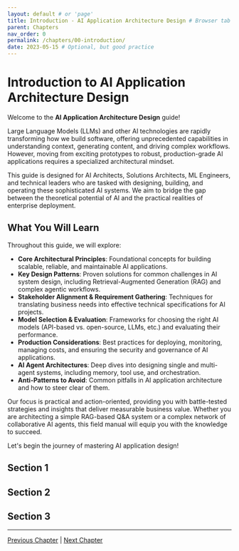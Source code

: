 ```yaml
---
layout: default # or 'page'
title: Introduction - AI Application Architecture Design # Browser tab title for this page
parent: Chapters
nav_order: 0
permalink: /chapters/00-introduction/
date: 2023-05-15 # Optional, but good practice
---
```


# Introduction to AI Application Architecture Design

Welcome to the **AI Application Architecture Design** guide! 

Large Language Models (LLMs) and other AI technologies are rapidly transforming how we build software, offering unprecedented capabilities in understanding context, generating content, and driving complex workflows. However, moving from exciting prototypes to robust, production-grade AI applications requires a specialized architectural mindset.

This guide is designed for AI Architects, Solutions Architects, ML Engineers, and technical leaders who are tasked with designing, building, and operating these sophisticated AI systems. We aim to bridge the gap between the theoretical potential of AI and the practical realities of enterprise deployment.

## What You Will Learn

Throughout this guide, we will explore:

- **Core Architectural Principles**: Foundational concepts for building scalable, reliable, and maintainable AI applications.
- **Key Design Patterns**: Proven solutions for common challenges in AI system design, including Retrieval-Augmented Generation (RAG) and complex agentic workflows.
- **Stakeholder Alignment & Requirement Gathering**: Techniques for translating business needs into effective technical specifications for AI projects.
- **Model Selection & Evaluation**: Frameworks for choosing the right AI models (API-based vs. open-source, LLMs, etc.) and evaluating their performance.
- **Production Considerations**: Best practices for deploying, monitoring, managing costs, and ensuring the security and governance of AI applications.
- **AI Agent Architectures**: Deep dives into designing single and multi-agent systems, including memory, tool use, and orchestration.
- **Anti-Patterns to Avoid**: Common pitfalls in AI application architecture and how to steer clear of them.

Our focus is practical and action-oriented, providing you with battle-tested strategies and insights that deliver measurable business value. Whether you are architecting a simple RAG-based Q&A system or a complex network of collaborative AI agents, this field manual will equip you with the knowledge to succeed.

Let's begin the journey of mastering AI application design!

## Section 1

## Section 2

## Section 3

---

[Previous Chapter](previous-chapter-link) | [Next Chapter](next-chapter-link)
